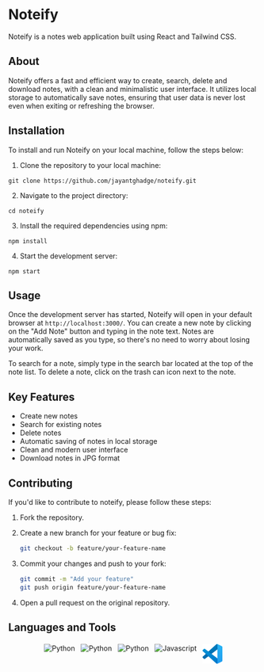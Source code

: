# Noteify

Noteify is a notes web application built using React and Tailwind CSS. 

## About 
Noteify offers a fast and efficient way to create, search, delete and download notes, with a clean and minimalistic user interface.
It utilizes local storage to automatically save notes, ensuring that user data is never lost even when exiting or refreshing the browser.


## Installation

To install and run Noteify on your local machine, follow the steps below:

1. Clone the repository to your local machine:
```
git clone https://github.com/jayantghadge/noteify.git
```

2. Navigate to the project directory:
```
cd noteify
```

3. Install the required dependencies using npm:
```
npm install
```

4. Start the development server:
```
npm start
```

## Usage

Once the development server has started, Noteify will open in your default browser at `http://localhost:3000/`. You can create a new note by clicking on the "Add Note" button and typing in the note text. Notes are automatically saved as you type, so there's no need to worry about losing your work.

To search for a note, simply type in the search bar located at the top of the note list. To delete a note, click on the trash can icon next to the note.

## Key Features

- Create new notes
- Search for existing notes
- Delete notes
- Automatic saving of notes in local storage
- Clean and modern user interface
- Download notes in JPG format

## Contributing

If you'd like to contribute to noteify, please follow these steps:

1. Fork the repository.

2. Create a new branch for your feature or bug fix:
   ```sh
   git checkout -b feature/your-feature-name
   ```

3. Commit your changes and push to your fork:
   ```sh
   git commit -m "Add your feature"
   git push origin feature/your-feature-name
   ```

4. Open a pull request on the original repository.


## Languages and Tools
<p align="center">
<img src="https://img.icons8.com/color/256/html-5.png" alt="Python" height="40" style="vertical-align:top; margin:4px">
<img src="https://img.icons8.com/color/256/tailwindcss.png" alt="Python" height="40" style="vertical-align:top; margin:4px">
<img src="https://img.icons8.com/office/256/react.png" alt="Python" height="40" style="vertical-align:top; margin:4px">
<img src="https://img.icons8.com/color/256/javascript.png" alt="Javascript" height="40" style="vertical-align:top; margin:4px">
<img src="https://raw.githubusercontent.com/github/explore/80688e429a7d4ef2fca1e82350fe8e3517d3494d/topics/visual-studio-code/visual-studio-code.png" alt="VS Code" height="40" style="vertical-align:top; margin:4px">
</p>
